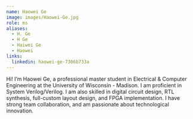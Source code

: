 ```yaml
---
name: Haowei Ge
image: images/Haowei-Ge.jpg
role: ms
aliases:
  - H. Ge
  - H Ge
  - Haiwei Ge
  - Haowei
links:
  linkedin: haowei-ge-7306b733a
---
```


Hi! I’m Haowei Ge, a professional master student in Electrical & Computer Engineering at the University of Wisconsin - Madison. I am proficient in System Verilog/Verilog. I am also skilled in digital circuit design, RTL synthesis, full-custom layout design, and FPGA implementation. I have strong team collaboration, and am passionate about technological innovation. 

